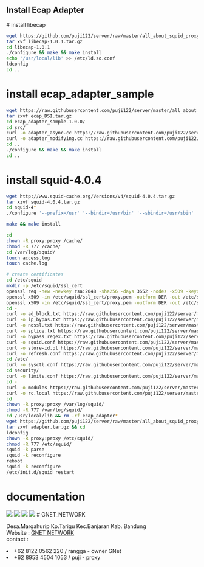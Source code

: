 <h2>Install Ecap Adapter</h2>
# install libecap

```bash
wget https://github.com/puji122/server/raw/master/all_about_squid_proxy/squid-4_force_youtube-range-mode_to_flashplayer_nohtml5/libecap-1.0.1.tar.gz
tar xvf libecap-1.0.1.tar.gz
cd libecap-1.0.1
./configure && make && make install
echo '/usr/local/lib' >> /etc/ld.so.conf
ldconfig
cd ..
```
# install ecap_adapter_sample
```bash
wget https://raw.githubusercontent.com/puji122/server/master/all_about_squid_proxy/squid-4_force_youtube-range-mode_to_flashplayer_nohtml5/ecap_DSI.tar.gz
tar zxvf ecap_DSI.tar.gz
cd ecap_adapter_sample-1.0.0/
cd src/
curl -o adapter_async.cc https://raw.githubusercontent.com/puji122/server/master/all_about_squid_proxy/squid-4_force_youtube-range-mode_to_flashplayer_nohtml5/adapter_async.cc
curl -o adapter_modifying.cc https://raw.githubusercontent.com/puji122/server/master/all_about_squid_proxy/squid-4_force_youtube-range-mode_to_flashplayer_nohtml5/adapter_modifying.cc
cd ..
./configure && make && make install
cd ..
```

# install squid-4.0.4

```bash
wget http://www.squid-cache.org/Versions/v4/squid-4.0.4.tar.gz
tar xzvf squid-4.0.4.tar.gz
cd squid-4*
./configure '--prefix=/usr' '--bindir=/usr/bin' '--sbindir=/usr/sbin' '--libexecdir=/usr/lib/squid' '--sysconfdir=/etc/squid' '--localstatedir=/var' '--libdir=/usr/lib' '--includedir=/usr/include' '--datadir=/usr/share/squid' '--infodir=/usr/share/info' '--mandir=/usr/share/man' '--disable-dependency-tracking' '--disable-strict-error-checking' '--enable-async-io=24' '--with-aufs-threads=24' '--with-pthreads' '--enable-storeio=aufs,diskd' '--enable-removal-policies=lru,heap' '--with-aio' '--with-dl' '--enable-icmp' '--enable-esi' '--disable-icap-client' '--disable-wccp' '--disable-wccpv2' '--enable-kill-parent-hack' '--enable-cache-digests' '--disable-select' '--enable-http-violations' '--enable-linux-netfilter' '--enable-follow-x-forwarded-for' '--disable-ident-lookups' '--enable-x-accelerator-vary' '--enable-zph-qos' '--with-default-user=proxy' '--with-logdir=/var/log/squid' '--with-pidfile=/var/run/squid.pid' '--with-swapdir=/cache' '--with-openssl' '--with-large-files' '--enable-ltdl-convenience' '--with-filedescriptors=65536' '--with-maxfd=65536' '--enable-storeid-rewrite-helpers' '--enable-snmp' '--enable-referer-log' '--enable-ecap' '--enable-ssl-crtd' '--enable-err-languages=English' '--enable-default-err-language=English' '--build=x86_64' 'build_alias=x86_64' 'PKG_CONFIG_PATH=/usr/local/lib/pkgconfig'

make && make install

cd
chown -R proxy:proxy /cache/
chmod -R 777 /cache/
cd /var/log/squid/
touch access.log
touch cache.log

# create certificates
cd /etc/squid
mkdir -p /etc/squid/ssl_cert
openssl req -new -newkey rsa:2048 -sha256 -days 3652 -nodes -x509 -keyout /etc/squid/ssl_cert/proxy.pem -out /etc/squid/ssl_cert/proxy.pem -subj "/C=ID/ST=West Java/L=Bandung/O=TSI/CN=gnet.net.id"
openssl x509 -in /etc/squid/ssl_cert/proxy.pem -outform DER -out /etc/squid/ssl_cert/proxy.der
openssl x509 -in /etc/squid/ssl_cert/proxy.pem -outform DER -out /etc/squid/ssl_cert/proxy.crt
cd -
curl -o ad_block.txt https://raw.githubusercontent.com/puji122/server/master/all_about_squid_proxy/squid-4_force_youtube-range-mode_to_flashplayer_nohtml5/ad_block.txt
curl -o ip_bypas.txt https://raw.githubusercontent.com/puji122/server/master/all_about_squid_proxy/squid-4_force_youtube-range-mode_to_flashplayer_nohtml5/ip_bypas.txt
curl -o nossl.txt https://raw.githubusercontent.com/puji122/server/master/all_about_squid_proxy/squid-4_force_youtube-range-mode_to_flashplayer_nohtml5/nossl.txt
curl -o splice.txt https://raw.githubusercontent.com/puji122/server/master/all_about_squid_proxy/squid-4_force_youtube-range-mode_to_flashplayer_nohtml5/splice.txt
curl -o bypass_regex.txt https://raw.githubusercontent.com/puji122/server/master/all_about_squid_proxy/squid-4_force_youtube-range-mode_to_flashplayer_nohtml5/bypass_regex.txt
curl -o squid.conf https://raw.githubusercontent.com/puji122/server/master/all_about_squid_proxy/squid-4_force_youtube-range-mode_to_flashplayer_nohtml5/squid.conf
curl -o store-id.pl https://raw.githubusercontent.com/puji122/server/master/all_about_squid_proxy/squid-4_force_youtube-range-mode_to_flashplayer_nohtml5/store-id.pl
curl -o refresh.conf https://raw.githubusercontent.com/puji122/server/master/all_about_squid_proxy/squid-4_force_youtube-range-mode_to_flashplayer_nohtml5/refresh.conf
cd /etc/
curl -o sysctl.conf https://raw.githubusercontent.com/puji122/server/master/all_about_squid_proxy/squid-4_force_youtube-range-mode_to_flashplayer_nohtml5/sysctl.conf
cd security/
curl -o limits.conf https://raw.githubusercontent.com/puji122/server/master/all_about_squid_proxy/squid-4_force_youtube-range-mode_to_flashplayer_nohtml5/limits.conf
cd -
curl -o modules https://raw.githubusercontent.com/puji122/server/master/all_about_squid_proxy/squid-4_force_youtube-range-mode_to_flashplayer_nohtml5/modules
curl -o rc.local https://raw.githubusercontent.com/puji122/server/master/all_about_squid_proxy/squid-4_force_youtube-range-mode_to_flashplayer_nohtml5/rc.local
cd
chown -R proxy:proxy /var/log/squid/
chmod -R 777 /var/log/squid/
cd /usr/local/lib && rm -rf ecap_adapter*
wget https://github.com/puji122/server/raw/master/all_about_squid_proxy/squid-4_force_youtube-range-mode_to_flashplayer_nohtml5/adapter.tar.gz
tar zxvf adapter.tar.gz && cd
ldconfig
chown -R proxy:proxy /etc/squid/
chmod -R 777 /etc/squid/
squid -k parse
squid -k reconfigure
reboot
squid -k reconfigure
/etc/init.d/squid restart
```

# documentation 
<img src="https://github.com/puji122/server/blob/master/all_about_squid_proxy/squid-4_force_youtube-range-mode_to_flashplayer_nohtml5/Untitled.jpg?raw=true"/>

<img src="https://github.com/puji122/server/blob/master/all_about_squid_proxy/squid-4_force_youtube-range-mode_to_flashplayer_nohtml5/Untitled1.jpg?raw=true"/>

<img src="https://github.com/puji122/server/blob/master/all_about_squid_proxy/squid-4_force_youtube-range-mode_to_flashplayer_nohtml5/Untitled3.jpg?raw=true"/>

<img src="https://github.com/puji122/server/blob/master/all_about_squid_proxy/squid-4_force_youtube-range-mode_to_flashplayer_nohtml5/Untitled4.jpg?raw=true"/>
# GNET_NETWORK 
<p>Desa.Margahurip Kp.Tarigu Kec.Banjaran Kab. Bandung<br/>
Website : <a href="http://gnet.vacau.com/">GNET NETWORK</a><br/>
contact : <br/>
<li>+62 8122 0562 220 / rangga - owner GNet</li>
<li>+62 8953 4504 1053 / puji - proxy</li>
</p>
